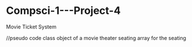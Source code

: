 # Compsci-1---Project-4
Movie Ticket System

//pseudo code
class object of a movie theater seating
array for the seating
